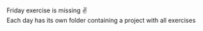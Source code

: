 Friday exercise is missing :v: <br>
Each day has its own folder containing a project with all exercises
